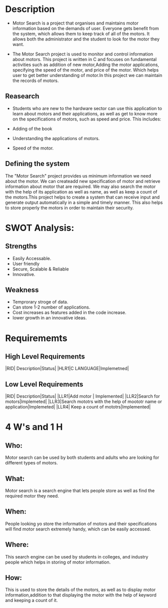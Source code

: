 # Description
* Motor Search is a project that organises and maintains motor information based on the demands of user. Everyone gets benefit from the system, which allows them to keep track of all of the motors. It allows both the administrator and the student to look for the motor they want.

* The Motor Search project is used to monitor and control information about motors. This project is written in C and focuses on fundamental activities such as addition of new motor,Adding the motor applications, specifying the speed of the motor, and price of the motor. Which helps user to get better understanding of motor.In this project we can maintain the records of motors.

## Reasearch 
* Students who are new to the hardware sector can use this application to learn about motors and their applications, as well as get to know more on the specifications of motors, such as speed and price. This includes:

* Adding of the book
* Understanding the applications of motors.
* Speed of the motor.


## Defining the system 
The "Motor Search" project provides us minimum information we need about the motor. We can createadd new specification of motor and retrieve information about motor that are required. We may also search the motor with the help of its application as well as name, as well as keep a count of the motors.This project helps to create a system that can receive input and generate output automatically in a simple and timely manner. This also helps to store properly the motors in order to maintain their security.


# SWOT Analysis:
## Strengths 
* Easily Accessable.
* User friendly
* Secure, Scalable & Reliable
* Innovative.



## Weakness
* Temprorary stroge of data.
* Can store 1-2 number of applications.
* Cost increases as features added in the code increase.
* lower growth in an innovative ideas.

# Requirememts

## High Level Requirements

|RID| Description|Status| 
|HLR1|C LANGUAGE|Implemetned|



## Low Level Requirements 
|RID| Description|Status| 
|LLR1|Add motor | Implemented|
|LLR2|Search for motors|Implemeted|
|LLR3|Search mototrs with the help of moototr name or application|Implemeted|
|LLR4| Keep a count of mototrs|Implemented|


# 4 W's and 1 H 

## Who:
Motor search can be used by both students and adults who are looking for different types of motors.
 
## What:
Motor search is a search engine that lets people store as well as find the required motor they need.

## When:
People looking yo store the information of motors and their specifications will find motor search extremely handy, which can be easily accessed.

## Where:
This search engine can be used by students in colleges, and industry people which helps in storing of motor information.

## How:
This is used to store the details of the motors, as well as to display motor information,addition to that displaying the motor with the help of keyword and keeping a count of it.

